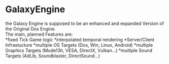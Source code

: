 # GalaxyEngine
the Galaxy Engine is supposed to be an enhanced and expanded Version of the Original Dos Engine.  
The main, planned Features are:  
*fixed Tick Game logic
*interpolated temporal rendering
*Server/Client Infrastucture
*multiple OS Targets (Dos, Win, Linux, Android)
*multiple Graphics Targets (Mode13h, VESA, DirectX, Vulkan...)
*multiple Sound Targets (AdLib, Soundblaster, DirectSound...)

